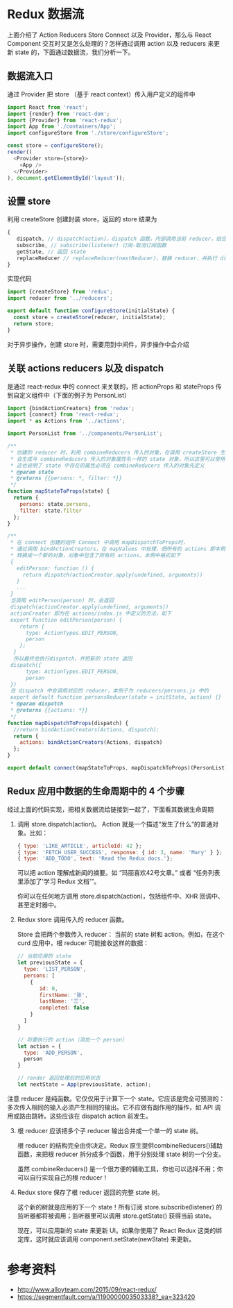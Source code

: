 # Redux 数据流
上面介绍了 Action Reducers Store Connect 以及 Provider，那么与 React Component 交互时又是怎么处理的？怎样通过调用 action 以及 reducers 来更新 state 的，下面通过数据流，我们分析一下。

## 数据流入口
通过 Provider 把 store （基于 react context）传入用户定义的组件中

```javascript
import React from 'react';
import {render} from 'react-dom';
import {Provider} from 'react-redux';
import App from './containers/App';
import configureStore from './store/configureStore';

const store = configureStore();
render((
  <Provider store={store}>
    <App />
  </Provider>
), document.getElementById('layout'));
```

## 设置 store
利用 createStore 创建封装 store，返回的 store 结果为

```javascript
{
   dispatch, // dispatch(action)，dispatch 函数，内部调用当前 reducer，结合 action 返回最新的 state
   subscribe, // subscribe(listener) 订阅-取消订阅函数
   getState, // 返回 state
   replaceReducer // replaceReducer(nextReducer)，替换 reducer，并执行 dispatch
}
```

实现代码

```javascript
import {createStore} from 'redux';
import reducer from '../reducers';

export default function configureStore(initialState) {
  const store = createStore(reducer, initialState);
  return store;
}
```
对于异步操作，创建 store 时，需要用到中间件，异步操作中会介绍

## 关联 actions reducers 以及 dispatch
是通过 react-redux 中的 connect 来关联的，把 actionProps 和 stateProps 传到自定义组件中（下面的例子为 PersonList）

```javascript
import {bindActionCreators} from 'redux';
import {connect} from 'react-redux';
import * as Actions from '../actions';

import PersonList from '../components/PersonList';

/**
 * 创建的 reducer 时，利用 combineReducers 传入的对象，在调用 createStore 生成 store 时
 * 会生成与 combineReducers 传入的对象属性名一样的 state 对象，所以这里可以使用
 * 这也说明了 state 中存在的属性必须在 combineReducers 传入的对象先定义
 * @param state
 * @returns {{persons: *, filter: *}}
 */
function mapStateToProps(state) {
  return {
    persons: state.persons,
    filter: state.filter
  };
}

/**
 * 在 connect 创建的组件 Connect 中调用 mapDispatchToProps时，
 * 通过调用 bindActionCreators，在 mapValues 中处理，把所有的 actions 即本例中的 Actions
 * 转换成一个新的对象，对象中包含了所有的 actions，本例中格式如下
 {
   editPerson: function () {
     return dispatch(actionCreator.apply(undefined, arguments))
   }
   ...
 }
 当调用 editPerson(person) 时，会返回
 dispatch(actionCreator.apply(undefined, arguments))
 actionCreator 即为在 actions/index.js 中定义的方法，如下
 export function editPerson(person) {
    return {
      type: ActionTypes.EDIT_PERSON,
      person
    };
  }
  所以最终会执行dispatch，并把新的 state 返回
 dispatch({
      type: ActionTypes.EDIT_PERSON,
      person
 })
 在 dispatch 中会调用对应的 reducer，本例子为 reducers/persons.js 中的
 export default function personsReducer(state = initState, action) {}
 * @param dispatch
 * @returns {{actions: *}}
 */
function mapDispatchToProps(dispatch) {
  //return bindActionCreators(Actions, dispatch);
  return {
    actions: bindActionCreators(Actions, dispatch)
  };
}

export default connect(mapStateToProps, mapDispatchToProps)(PersonList);
```

## Redux 应用中数据的生命周期中的 4 个步骤

经过上面的代码实现，把相关数据流给链接到一起了，下面看其数据生命周期

1. 调用 store.dispatch(action)。
    Action 就是一个描述“发生了什么”的普通对象。比如：
     ```javascript
     { type: 'LIKE_ARTICLE', articleId: 42 };
     { type: 'FETCH_USER_SUCCESS', response: { id: 3, name: 'Mary' } };
     { type: 'ADD_TODO', text: 'Read the Redux docs.'};
     ```
    可以把 action 理解成新闻的摘要。如 “玛丽喜欢42号文章。” 或者 “任务列表里添加了'学习 Redux 文档'”。

    你可以在任何地方调用 store.dispatch(action)，包括组件中、XHR 回调中、甚至定时器中。

2. Redux store 调用传入的 reducer 函数。

    Store 会把两个参数传入 reducer： 当前的 state 树和 action。例如，在这个 curd 应用中，根 reducer 可能接收这样的数据：

   ```javascript
   // 当前应用的 state
   let previousState = {
     type: 'LIST_PERSON',
     persons: [
       {
          id: 0,
          firstName: '张',
          lastName: '三',
          completed: false
       }
     ]
   }

   // 将要执行的 action（添加一个 person）
   let action = {
     type: 'ADD_PERSON',
     person
   }

   // render 返回处理后的应用状态
   let nextState = App(previousState, action);
   ```
  注意 reducer 是纯函数。它仅仅用于计算下一个 state。它应该是完全可预测的：多次传入相同的输入必须产生相同的输出。它不应做有副作用的操作，如 API 调用或路由跳转。这些应该在 dispatch action 前发生。

3. 根 reducer 应该把多个子 reducer 输出合并成一个单一的 state 树。

    根 reducer 的结构完全由你决定。Redux 原生提供combineReducers()辅助函数，来把根 reducer 拆分成多个函数，用于分别处理 state 树的一个分支。

    虽然 combineReducers() 是一个很方便的辅助工具，你也可以选择不用；你可以自行实现自己的根 reducer！

4. Redux store 保存了根 reducer 返回的完整 state 树。

    这个新的树就是应用的下一个 state！所有订阅 store.subscribe(listener) 的监听器都将被调用；监听器里可以调用 store.getState() 获得当前 state。

    现在，可以应用新的 state 来更新 UI。如果你使用了 React Redux 这类的绑定库，这时就应该调用 component.setState(newState) 来更新。

# 参考资料

* http://www.alloyteam.com/2015/09/react-redux/
* https://segmentfault.com/a/1190000003503338?_ea=323420
